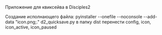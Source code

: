 Приложение для квиксейва в Disciples2

Создание исполнающего файла:
pyinstaller --onefile --noconsole --add-data "icon.png;." d2_quicksave.py
в папку dist перенести config, icon, icon_active, icon_paused
